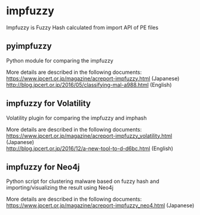 # impfuzzy
  Impfuzzy is Fuzzy Hash calculated from import API of PE files

## pyimpfuzzy
  Python module for comparing the impfuzzy

  More details are described in the following documents:   
  https://www.jpcert.or.jp/magazine/acreport-impfuzzy.html (Japanese)   
  http://blog.jpcert.or.jp/2016/05/classifying-mal-a988.html (English)

## impfuzzy for Volatility
  Volatility plugin for comparing the impfuzzy and imphash

  More details are described in the following documents:   
  https://www.jpcert.or.jp/magazine/acreport-impfuzzy_volatility.html (Japanese)   
  http://blog.jpcert.or.jp/2016/12/a-new-tool-to-d-d6bc.html (English)

## impfuzzy for Neo4j
  Python script for clustering malware based on fuzzy hash and importing/visualizing the result using Neo4j

  More details are described in the following documents:   
  https://www.jpcert.or.jp/magazine/acreport-impfuzzy_neo4.html (Japanese)   
